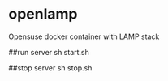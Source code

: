 # openlamp
Opensuse docker container with LAMP stack

##run server
sh start.sh

##stop server
sh stop.sh

